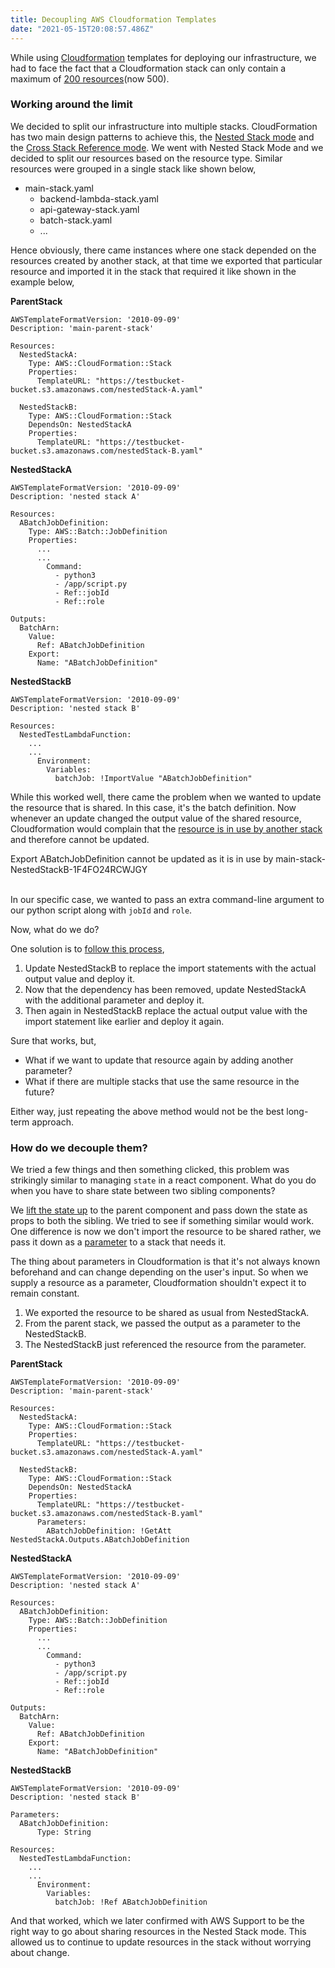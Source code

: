 ```yaml
---
title: Decoupling AWS Cloudformation Templates
date: "2021-05-15T20:08:57.486Z"
---
```


While using [Cloudformation](https://aws.amazon.com/cloudformation/) templates for deploying our infrastructure, we had to face the fact that a Cloudformation stack can only contain a maximum of [200 resources](https://docs.aws.amazon.com/AWSCloudFormation/latest/UserGuide/cloudformation-limits.html)(now 500).

### Working around the limit

We decided to split our infrastructure into multiple stacks. CloudFormation has two main design patterns to achieve this, the [Nested Stack mode](https://docs.aws.amazon.com/AWSCloudFormation/latest/UserGuide/aws-properties-stack.html) and the [Cross Stack Reference mode](https://docs.aws.amazon.com/AWSCloudFormation/latest/UserGuide/walkthrough-crossstackref.html). We went with Nested Stack Mode and we decided to split our resources based on the resource type. Similar resources were grouped in a single stack like shown below, </br>

- main-stack.yaml
  - backend-lambda-stack.yaml
  - api-gateway-stack.yaml
  - batch-stack.yaml
  - ...

Hence obviously, there came instances where one stack depended on the resources created by another stack, at that time we exported that particular resource and imported it in the stack that required it like shown in the example below,

**ParentStack**
```
AWSTemplateFormatVersion: '2010-09-09'
Description: 'main-parent-stack'

Resources:
  NestedStackA:
    Type: AWS::CloudFormation::Stack
    Properties:
      TemplateURL: "https://testbucket-bucket.s3.amazonaws.com/nestedStack-A.yaml"

  NestedStackB:
    Type: AWS::CloudFormation::Stack
    DependsOn: NestedStackA
    Properties:
      TemplateURL: "https://testbucket-bucket.s3.amazonaws.com/nestedStack-B.yaml"
```

**NestedStackA**

```
AWSTemplateFormatVersion: '2010-09-09'
Description: 'nested stack A'

Resources:
  ABatchJobDefinition:
    Type: AWS::Batch::JobDefinition
    Properties:
      ...
      ...
        Command:
          - python3
          - /app/script.py
          - Ref::jobId
          - Ref::role

Outputs:
  BatchArn:
    Value:
      Ref: ABatchJobDefinition
    Export:
      Name: "ABatchJobDefinition"
```

**NestedStackB**

```
AWSTemplateFormatVersion: '2010-09-09'
Description: 'nested stack B'

Resources:
  NestedTestLambdaFunction:
    ...
    ...
      Environment:
        Variables:
          batchJob: !ImportValue "ABatchJobDefinition"
```

While this worked well, there came the problem when we wanted to update the resource that is shared. In this case, it's the batch definition. Now whenever an update changed the output value of the shared resource, Cloudformation would complain that the [resource is in use by another stack](https://docs.aws.amazon.com/AWSCloudFormation/latest/UserGuide/using-cfn-stack-exports.html) and therefore cannot be updated.

<div class="error-box">
  Export ABatchJobDefinition cannot be updated as it is in use by main-stack-NestedStackB-1F4FO24RCWJGY
</div>
</br>

In our specific case, we wanted to pass an extra command-line argument to our python script along with `jobId` and `role`.


Now, what do we do? </br>

One solution is to [follow this process](https://aws.amazon.com/premiumsupport/knowledge-center/cloudformation-stack-export-name-error/),
  1. Update NestedStackB to replace the import statements with the actual output value and deploy it.
  2. Now that the dependency has been removed, update NestedStackA with the additional parameter and deploy it.
  3. Then again in NestedStackB replace the actual output value with the import statement like earlier and deploy it again.

Sure that works, but,
- What if we want to update that resource again by adding another parameter? </br>
- What if there are multiple stacks that use the same resource in the future? </br>

Either way, just repeating the above method would not be the best long-term approach.

### How do we decouple them?

We tried a few things and then something clicked, this problem was strikingly similar to managing `state` in a react component. What do you do when you have to share state between two sibling components?

We [lift the state up](https://reactjs.org/docs/lifting-state-up.html) to the parent component and pass down the state as props to both the sibling. We tried to see if something similar would work. One difference is now we don't import the resource to be shared rather, we pass it down as a [parameter](https://docs.aws.amazon.com/AWSCloudFormation/latest/UserGuide/parameters-section-structure.html) to a stack that needs it.

The thing about parameters in Cloudformation is that it's not always known beforehand and can change depending on the user's input. So when we supply a resource as a parameter, Cloudformation shouldn't expect it to remain constant.

1) We exported the resource to be shared as usual from NestedStackA.
2) From the parent stack, we passed the output as a parameter to the NestedStackB.
3) The NestedStackB just referenced the resource from the parameter.

**ParentStack**
```
AWSTemplateFormatVersion: '2010-09-09'
Description: 'main-parent-stack'

Resources:
  NestedStackA:
    Type: AWS::CloudFormation::Stack
    Properties:
      TemplateURL: "https://testbucket-bucket.s3.amazonaws.com/nestedStack-A.yaml"

  NestedStackB:
    Type: AWS::CloudFormation::Stack
    DependsOn: NestedStackA
    Properties:
      TemplateURL: "https://testbucket-bucket.s3.amazonaws.com/nestedStack-B.yaml"
      Parameters:
        ABatchJobDefinition: !GetAtt NestedStackA.Outputs.ABatchJobDefinition
```

**NestedStackA**

```
AWSTemplateFormatVersion: '2010-09-09'
Description: 'nested stack A'

Resources:
  ABatchJobDefinition:
    Type: AWS::Batch::JobDefinition
    Properties:
      ...
      ...
        Command:
          - python3
          - /app/script.py
          - Ref::jobId
          - Ref::role

Outputs:
  BatchArn:
    Value:
      Ref: ABatchJobDefinition
    Export:
      Name: "ABatchJobDefinition"
```

**NestedStackB**

```
AWSTemplateFormatVersion: '2010-09-09'
Description: 'nested stack B'

Parameters:
  ABatchJobDefinition:
      Type: String

Resources:
  NestedTestLambdaFunction:
    ...
    ...
      Environment:
        Variables:
          batchJob: !Ref ABatchJobDefinition
```

And that worked, which we later confirmed with AWS Support to be the right way to go about sharing resources in the Nested Stack mode. This allowed us to continue to update resources in the stack without worrying about change.